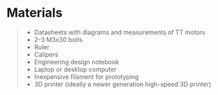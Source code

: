 # Materials

> - Datasheets with diagrams and measurements of TT motors
> - 2-3 M3x30 bolts
> - Ruler
> - Calipers
> - Engineering design notebook
> - Laptop or desktop computer
> - Inexpensive filament for prototyping
> - 3D printer (ideally a newer generation high-speed 3D printer)
